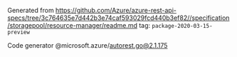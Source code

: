 Generated from https://github.com/Azure/azure-rest-api-specs/tree/3c764635e7d442b3e74caf593029fcd440b3ef82//specification/storagepool/resource-manager/readme.md tag: `package-2020-03-15-preview`

Code generator @microsoft.azure/autorest.go@2.1.175


